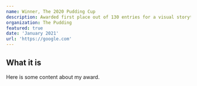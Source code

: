 ```yaml
---
name: Winner, The 2020 Pudding Cup
description: Awarded first place out of 130 entries for a visual storytelling piece about Kid Cudi's hums.
organization: The Pudding
featured: true
date: 'January 2021'
url: 'https://google.com'
---
```


## What it is

Here is some content about my award.